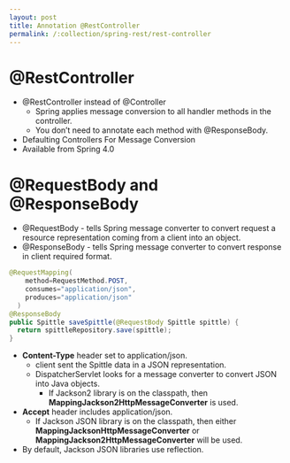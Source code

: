 ```yaml
---
layout: post
title: Annotation @RestController
permalink: /:collection/spring-rest/rest-controller
---
```


# @RestController
- @RestController instead of @Controller
  - Spring applies message conversion to all handler methods in the controller.
  - You don’t need to annotate each method with @ResponseBody.
- Defaulting Controllers For Message Conversion
- Available from Spring 4.0

# @RequestBody and @ResponseBody

- @RequestBody - tells Spring message converter to convert request a resource representation coming from a client into an object.
- @ResponseBody - tells Spring message converter to convert response in client required format.

```java
@RequestMapping(
    method=RequestMethod.POST,
    consumes="application/json",
    produces="application/json"
  )
@ResponseBody
public Spittle saveSpittle(@RequestBody Spittle spittle) {
  return spittleRepository.save(spittle);
}
```

- **Content-Type** header set to application/json.
  - client sent the Spittle data in a JSON representation.
  - DispatcherServlet looks for a message converter to convert JSON into Java objects.
    - If Jackson2 library is on the classpath, then **MappingJackson2HttpMessageConverter** is used.
- **Accept** header includes application/json.
  - If Jackson JSON library is on the classpath, then either **MappingJacksonHttpMessageConverter** or **MappingJackson2HttpMessageConverter** will be used.
- By default, Jackson JSON libraries use reflection.
